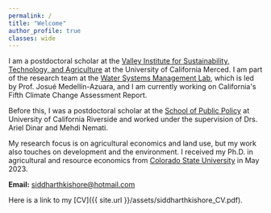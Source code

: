 ```yaml
---
permalink: /
title: "Welcome"
author_profile: true
classes: wide
---
```


I am a postdoctoral scholar at the [Valley Institute for Sustainability, Technology, and Agriculture](https://vista.ucmerced.edu/) at the University of California Merced. I am part of the research team at the [Water Systems Management Lab](https://wsm.ucmerced.edu/), which is led by Prof. Josué Medellín-Azuara, and I am currently working on California's Fifth Climate Change Assessment Report.  

Before this, I was a postdoctoral scholar at the [School of Public Policy](https://waterdialogue.ucr.edu/ariel-dinar-climate-change) at University of California Riverside and worked under the supervision of Drs. Ariel Dinar and Mehdi Nemati.

My research focus is on agricultural economics and land use, but my work also touches on development and the environment. I received my Ph.D. in agricultural and resource economics from [Colorado State University](https://agsci.colostate.edu/dare/) in May 2023.

<b>Email:</b> siddharthkishore@hotmail.com

Here is a link to my [CV]({{ site.url }}/assets/siddharthkishore_CV.pdf).
